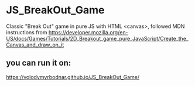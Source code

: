 # JS_BreakOut_Game
Classic "Break Out" game in pure JS with HTML  &lt;canvas>, 
followed MDN instructions from https://developer.mozilla.org/en-US/docs/Games/Tutorials/2D_Breakout_game_pure_JavaScript/Create_the_Canvas_and_draw_on_it

## you can run it on:
https://volodymyrbodnar.github.io/JS_BreakOut_Game/
